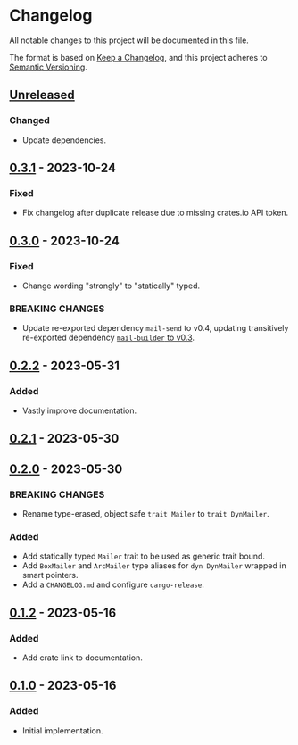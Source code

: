 # Changelog

All notable changes to this project will be documented in this file.

The format is based on [Keep a Changelog](https://keepachangelog.com/en/1.0.0/),
and this project adheres to [Semantic Versioning](https://semver.org/spec/v2.0.0.html).

<!-- next-header -->

## [Unreleased] <!-- release-date -->

### Changed

- Update dependencies.

## [0.3.1] - 2023-10-24

### Fixed

- Fix changelog after duplicate release due to missing crates.io API token.

## [0.3.0] - 2023-10-24

### Fixed

- Change wording "strongly" to "statically" typed.

### BREAKING CHANGES

- Update re-exported dependency `mail-send` to v0.4,
  updating transitively re-exported dependency
  [`mail-builder` to v0.3](https://github.com/stalwartlabs/mail-builder/compare/0.2.5...v0.3.1).

## [0.2.2] - 2023-05-31

### Added

- Vastly improve documentation.

## [0.2.1] - 2023-05-30

## [0.2.0] - 2023-05-30

### BREAKING CHANGES

- Rename type-erased, object safe `trait Mailer` to `trait DynMailer`.

### Added

- Add statically typed `Mailer` trait to be used as generic trait bound.
- Add `BoxMailer` and `ArcMailer` type aliases for `dyn DynMailer` wrapped in smart pointers.
- Add a `CHANGELOG.md` and configure `cargo-release`.

## [0.1.2] - 2023-05-16

### Added

- Add crate link to documentation.

## [0.1.0] - 2023-05-16

### Added

- Initial implementation.

<!-- next-url -->
[Unreleased]: https://github.com/LeoniePhiline/async-mailer/compare/async-mailer-core-v0.3.1...HEAD
[0.3.1]: https://github.com/LeoniePhiline/async-mailer/compare/async-mailer-core-v0.3.0...async-mailer-core-v0.3.1
[0.3.0]: https://github.com/LeoniePhiline/async-mailer/compare/async-mailer-core-v0.2.2...async-mailer-core-v0.3.0
[0.2.2]: https://github.com/LeoniePhiline/async-mailer/compare/async-mailer-core-v0.2.1...async-mailer-core-v0.2.2
[0.2.1]: https://github.com/LeoniePhiline/async-mailer/compare/async-mailer-core-v0.2.0...async-mailer-core-v0.2.1
[0.2.0]: https://github.com/LeoniePhiline/async-mailer/compare/async-mailer-core-v0.1.2...async-mailer-core-v0.2.0
[0.1.2]: https://github.com/LeoniePhiline/async-mailer/compare/async-mailer-core-v0.1.0...async-mailer-core-v0.1.2
[0.1.0]: https://github.com/LeoniePhiline/async-mailer/releases/tag/async-mailer-core-v0.1.0
